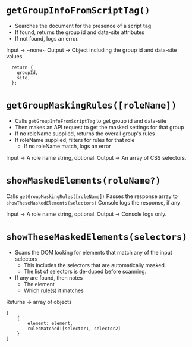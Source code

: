 # `getGroupInfoFromScriptTag()`

- Searches the document for the presence of a script tag
- If found, returns the group id and data-site attributes
- If not found, logs an error.

Input -> ~none~
Output -> Object including the group id and data-site values

```
  return {
    groupId,
    site,
  };
```

# `getGroupMaskingRules([roleName])`

- Calls `getGroupInfoFromScriptTag` to get group id and data-site
- Then makes an API request to get the masked settings for that group
- If no roleName supplied, returns the overall group's rules
- If roleName supplied, filters for rules for that role
  - If no roleName match, logs an error

Input -> A role name string, optional.
Output -> An array of CSS selectors.

# `showMaskedElements(roleName?)`

Calls `getGroupMaskingRules([roleName])`
Passes the response array to `showTheseMaskedElements(selectors)`
Console logs the response, if any

Input -> A role name string, optional.
Output -> Console logs only.

# `showTheseMaskedElements(selectors)`

- Scans the DOM looking for elements that match any of the input selectors
  - This includes the selectors that are automatically masked.
  - The list of selectors is de-duped before scanning.
- If any are found, then notes
  - The element
  - Which rule(s) it matches

Returns -> array of objects

```
[
    {
        element: element,
        rulesMatched:[selector1, selector2]
    }
]
```
